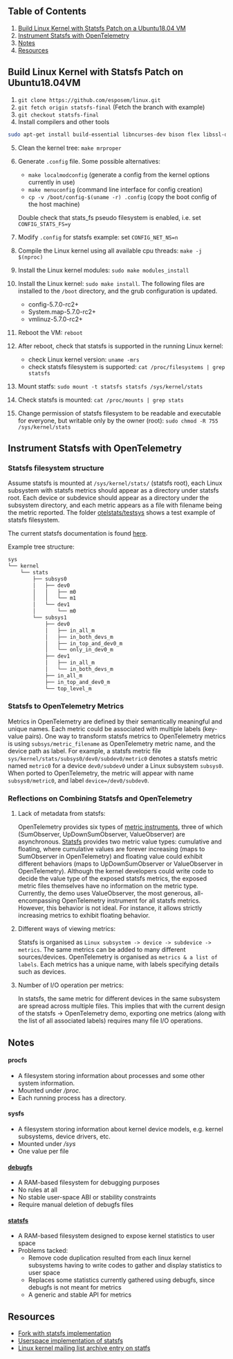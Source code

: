 ## Table of Contents

1. [Build Linux Kernel with Statsfs Patch on a Ubuntu18.04 VM](#build-linux-kernel-with-statsfs-patch-on-ubuntu18.04vm)
2. [Instrument Statsfs with OpenTelemetry](#instrument-statsfs-with-opentelemetry)
3. [Notes](#notes)
4. [Resources](#resources)

## Build Linux Kernel with Statsfs Patch on Ubuntu18.04VM 

1. `git clone https://github.com/esposem/linux.git`
2. `git fetch origin statsfs-final` (Fetch the branch with example)
3. `git checkout statsfs-final`
4. Install compilers and other tools

```bash
sudo apt-get install build-essential libncurses-dev bison flex libssl-dev libelf-dev
```

5. Clean the kernel tree: `make mrproper`
6. Generate `.config` file. Some possible alternatives:
	- `make localmodconfig` (generate a config from the kernel options currently in use)
	- `make menuconfig` (command line interface for config creation)
	- `cp -v /boot/config-$(uname -r) .config` (copy the boot config of the host machine)
   
   Double check that stats_fs pseudo filesystem is enabled, i.e. set `CONFIG_STATS_FS=y`
7. Modify `.config` for statsfs example: set `CONFIG_NET_NS=n`
8. Compile the Linux kernel using all available cpu threads: `make -j $(nproc)`
9. Install the Linux kernel modules: `sudo make modules_install`
10. Install the Linux kernel: `sudo make install`. The following files are installed to the `/boot` directory, and the grub configuration is updated.
    - config-5.7.0-rc2+
    - System.map-5.7.0-rc2+
    - vmlinuz-5.7.0-rc2+
11. Reboot the VM: `reboot`
12. After reboot, check that statsfs is supported in the running Linux kernel:
    - check Linux kernel version: `uname -mrs`
    - check statsfs filesystem is supported: `cat /proc/filesystems | grep statsfs`
13. Mount statfs: `sudo mount -t statsfs statsfs /sys/kernel/stats`
14. Check statsfs is mounted: `cat /proc/mounts | grep stats`
15. Change permission of statsfs filesystem to be readable and executable for everyone, but writable only by the owner (root): `sudo chmod -R 755 /sys/kernel/stats`



## Instrument Statsfs with OpenTelemetry

### Statsfs filesystem structure

Assume statsfs is mounted at `/sys/kernel/stats/` (statsfs root), each Linux
subsystem with statsfs metrics should appear as a directory under statsfs
root. 
Each device or subdevice should appear as a directory under the subsystem directory, and each metric appears as a file with filename being the metric reported. 
The folder [otelstats/testsys](https://github.com/liiling/kernel-metrics-agent/tree/statsfs/statsfs/otelstats/testsys/) shows a test example of statsfs filesystem.

The current statsfs documentation is found [here](https://github.com/esposem/linux/blob/35624f8292988e2f3189c1b4d2cb503a47230df0/Documentation/filesystems/stats_fs.rst).

Example tree structure:
```bash
sys
└── kernel
    └── stats
        ├── subsys0
        │   ├── dev0
        │   │   ├── m0
        │   │   └── m1
        │   └── dev1
        │       └── m0
        └── subsys1
            ├── dev0
            │   ├── in_all_m
            │   ├── in_both_devs_m
            │   ├── in_top_and_dev0_m
            │   └── only_in_dev0_m
            ├── dev1
            │   ├── in_all_m
            │   └── in_both_devs_m
            ├── in_all_m
            ├── in_top_and_dev0_m
            └── top_level_m
```

### Statsfs to OpenTelemetry Metrics

Metrics in OpenTelemetry are defined by their semantically meaningful and unique names. Each metric could be associated with multiple labels (key-value pairs).
One way to transform statsfs metrics to OpenTelemetry metrics is using `subsys/metric_filename` as OpenTelemetry metric name, and the device path as label.
For example, a statsfs metric file `sys/kernel/stats/subsys0/dev0/subdev0/metric0` denotes a statsfs metric named `metric0` for a device `dev0/subdev0` under a Linux subsystem `subsys0`.
When ported to OpenTelemetry, the metric will appear with name `subsys0/metric0`, and label `device=/dev0/subdev0`.

### Reflections on Combining Statsfs and OpenTelemetry

1. Lack of metadata from statsfs:

    OpenTelemetry provides six types of [metric instruments](https://github.com/open-telemetry/opentelemetry-specification/blob/master/specification/metrics/api.md#metric-instruments), three of which (SumObserver, UpDownSumObserver, ValueObserver) are asynchronous. 
    [Statsfs](https://github.com/esposem/linux/blob/35624f8292988e2f3189c1b4d2cb503a47230df0/Documentation/filesystems/stats_fs.rst) provides two metric value types: cumulative and floating, where cumulative values are forever increasing (maps to SumObserver in OpenTelemetry) and floating value could exhibit different behaviors (maps to UpDownSumObserver or ValueObserver in OpenTelemetry).
    Although the kernel developers could write code to decide the value type of the exposed statsfs metrics, the exposed metric files themselves have no information on the metric type.
    Currently, the demo uses ValueObserver, the most generous, all-encompassing OpenTelemetry instrument for all statsfs metrics. However, this behavior is not ideal. For instance, it allows strictly increasing metrics to exhibit floating behavior.

2. Different ways of viewing metrics:

    Statsfs is organised as `Linux subsystem -> device -> subdevice -> metrics`. The same metrics can be added to many different sources/devices.
    OpenTelemetry is organised as `metrics & a list of labels`. Each metrics has a unique name, with labels specifying details such as devices.

3. Number of I/O operation per metrics:

    In statsfs, the same metric for different devices in the same subsystem are spread across multiple files. 
    This implies that with the current design of the statsfs -> OpenTelemetry demo, exporting one metrics (along with the list of all associated labels) requires many file I/O operations.

## Notes

#### procfs

- A filesystem storing information about processes and some other system information.
- Mounted under */proc*.
- Each running process has a directory.

#### sysfs

- A filesystem storing information about kernel device models, e.g. kernel subsystems, device drivers, etc.
- Mounted under */sys*
- One value per file

#### [debugfs](https://lwn.net/Articles/334546/)

- A RAM-based filesystem for debugging purposes
- No rules at all
- No stable user-space ABI or stability constraints
- Require manual deletion of debugfs files

#### [statsfs](https://lkml.org/lkml/2020/5/26/332)

- A RAM-based filesystem designed to expose kernel statistics to user space
- Problems tacked:
    - Remove code duplication resulted from each linux kernel subsystems having to write codes to gather and display statistics to user space
    - Replaces some statistics currently gathered using debugfs, since debugfs is not meant for metrics
    - A generic and stable API for metrics

## Resources

- [Fork with statsfs implementation](https://github.com/esposem/linux)
- [Userspace implementation of statsfs](https://github.com/esposem/statsfs)
- [Linux kernel mailing list archive entry on statfs](https://lkml.org/lkml/2020/5/26/332)
